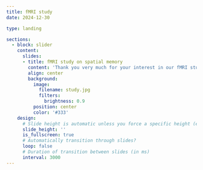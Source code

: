 ```yaml
---
title: fMRI study
date: 2024-12-30

type: landing

sections:
  - block: slider
    content:
      slides:
      - title: fMRI study on spatial memory
        content: 'Thank you very much for your interest in our fMRI study on spatial memory! Please send us an email to make an appointment at a date and time that works best for you.<br/><br/>bonnspatialmemorylab@gmail.com<br/><br/>Please note that you are not allowed to participate in the study if you: have metal implants; fear closed spaces (claustrophobia); are under 18 years old; are pregnant; have a neurological/psychiatric disease; take drugs affecting the central nervous system.'
        align: center
        background:
          image:
            filename: study.jpg
            filters:
              brightness: 0.9
          position: center
          color: '#333'
    design:
      # Slide height is automatic unless you force a specific height (e.g. '400px')
      slide_height: ''
      is_fullscreen: true
      # Automatically transition through slides?
      loop: false
      # Duration of transition between slides (in ms)
      interval: 3000
---
```

